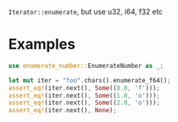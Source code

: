 `Iterator::enumerate`, but use u32, i64, f32 etc

# Examples
```rust
use enumerate_number::EnumerateNumber as _;

let mut iter = "foo".chars().enumerate_f64();
assert_eq!(iter.next(), Some((0.0, 'f')));
assert_eq!(iter.next(), Some((1.0, 'o')));
assert_eq!(iter.next(), Some((2.0, 'o')));
assert_eq!(iter.next(), None);
```
